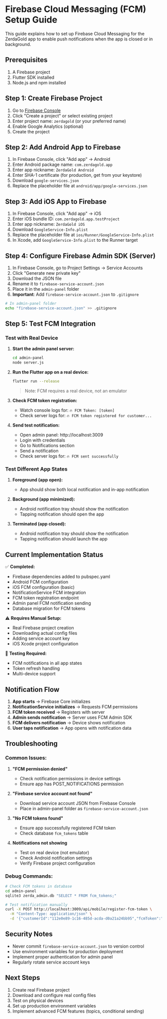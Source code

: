 # Firebase Cloud Messaging (FCM) Setup Guide

This guide explains how to set up Firebase Cloud Messaging for the ZerdaGold app to enable push notifications when the app is closed or in background.

## Prerequisites

1. A Firebase project
2. Flutter SDK installed
3. Node.js and npm installed

## Step 1: Create Firebase Project

1. Go to [Firebase Console](https://console.firebase.google.com/)
2. Click "Create a project" or select existing project
3. Enter project name: `zerdagold` (or your preferred name)
4. Enable Google Analytics (optional)
5. Create the project

## Step 2: Add Android App to Firebase

1. In Firebase Console, click "Add app" → Android
2. Enter Android package name: `com.zerdagold.app`
3. Enter app nickname: `ZerdaGold Android`
4. Enter SHA-1 certificate (for production, get from your keystore)
5. Download `google-services.json`
6. Replace the placeholder file at `android/app/google-services.json`

## Step 3: Add iOS App to Firebase

1. In Firebase Console, click "Add app" → iOS
2. Enter iOS bundle ID: `com.zerdagold.app.testProject`
3. Enter app nickname: `ZerdaGold iOS`
4. Download `GoogleService-Info.plist`
5. Replace the placeholder file at `ios/Runner/GoogleService-Info.plist`
6. In Xcode, add `GoogleService-Info.plist` to the Runner target

## Step 4: Configure Firebase Admin SDK (Server)

1. In Firebase Console, go to Project Settings → Service Accounts
2. Click "Generate new private key"
3. Download the JSON file
4. Rename it to `firebase-service-account.json`
5. Place it in the `admin-panel` folder
6. **Important**: Add `firebase-service-account.json` to `.gitignore`

```bash
# In admin-panel folder
echo "firebase-service-account.json" >> .gitignore
```

## Step 5: Test FCM Integration

### Test with Real Device

1. **Start the admin panel server:**
   ```bash
   cd admin-panel
   node server.js
   ```

2. **Run the Flutter app on a real device:**
   ```bash
   flutter run --release
   ```
   > Note: FCM requires a real device, not an emulator

3. **Check FCM token registration:**
   - Watch console logs for: `🔥 FCM Token: [token]`
   - Check server logs for: `🔥 FCM token registered for customer...`

4. **Send test notification:**
   - Open admin panel: http://localhost:3009
   - Login with credentials
   - Go to Notifications section
   - Send a notification
   - Check server logs for: `🔥 FCM sent successfully`

### Test Different App States

1. **Foreground (app open):**
   - App should show both local notification and in-app notification

2. **Background (app minimized):**
   - Android notification tray should show the notification
   - Tapping notification should open the app

3. **Terminated (app closed):**
   - Android notification tray should show the notification
   - Tapping notification should launch the app

## Current Implementation Status

✅ **Completed:**
- Firebase dependencies added to pubspec.yaml
- Android FCM configuration
- iOS FCM configuration (basic)
- NotificationService FCM integration
- FCM token registration endpoint
- Admin panel FCM notification sending
- Database migration for FCM tokens

⚠️ **Requires Manual Setup:**
- Real Firebase project creation
- Downloading actual config files
- Adding service account key
- iOS Xcode project configuration

🧪 **Testing Required:**
- FCM notifications in all app states
- Token refresh handling
- Multi-device support

## Notification Flow

1. **App starts** → Firebase Core initializes
2. **NotificationService initializes** → Requests FCM permissions
3. **FCM token received** → Registers with server
4. **Admin sends notification** → Server uses FCM Admin SDK
5. **FCM delivers notification** → Device shows notification
6. **User taps notification** → App opens with notification data

## Troubleshooting

### Common Issues:

1. **"FCM permission denied"**
   - Check notification permissions in device settings
   - Ensure app has POST_NOTIFICATIONS permission

2. **"Firebase service account not found"**
   - Download service account JSON from Firebase Console
   - Place in admin-panel folder as `firebase-service-account.json`

3. **"No FCM tokens found"**
   - Ensure app successfully registered FCM token
   - Check database `fcm_tokens` table

4. **Notifications not showing**
   - Test on real device (not emulator)
   - Check Android notification settings
   - Verify Firebase project configuration

### Debug Commands:

```bash
# Check FCM tokens in database
cd admin-panel
sqlite3 zerda_admin.db "SELECT * FROM fcm_tokens;"

# Test notification manually
curl -X POST http://localhost:3009/api/mobile/register-fcm-token \
  -H "Content-Type: application/json" \
  -d '{"customerId":"112e0e89-1c16-485d-acda-d0a21a24bb95","fcmToken":"test-token"}'
```

## Security Notes

- Never commit `firebase-service-account.json` to version control
- Use environment variables for production deployment
- Implement proper authentication for admin panel
- Regularly rotate service account keys

## Next Steps

1. Create real Firebase project
2. Download and configure real config files
3. Test on physical devices
4. Set up production environment variables
5. Implement advanced FCM features (topics, conditional sending)